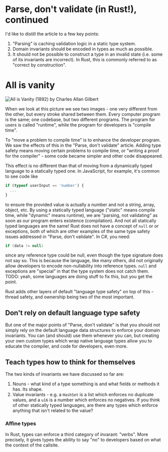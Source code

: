 # Parse, don't validate (in Rust!), continued

I'd like to distill the article to a few key points:

1. "Parsing" is caching validation logic in a static type system.
2. Domain invariants should be encoded in types as much as possible.
3. It should not be possible to construct a type in an invalid state (i.e. some of its invariants are incorrect). In Rust, this is commonly referred to as "correct by construction".

# All is vanity

![All is Vanity (1892) by Charles Allan Gilbert](https://github.com/andrewbanchich/parse_dont_validate_rs/assets/13824577/c1a08954-91ff-4cc3-b144-e71cb43c8dbb)

When we look at this picture we see two images - one very different from the other, but every stroke shared between them.
Every computer program is the same; one codebase, but two different programs. The program for users is called "runtime", while the program for developers is "compile time".

To "move a problem to compile time" is to enhance the developer program. We saw the effects of this in the "Parse, don't validate" article. Adding type safety means moving certain problems to compile time, or "writing a proof for the compiler" - some code became simpler and other code disappeared.

This effect is no different than that of moving from a dynamically typed language to a statically typed one. In JavaScript, for example, it's common to see code like

```javascript
if (typeof userInput == 'number') {
  ...
}
```

to ensure the provided value is actually a number and not a string, array, object, etc. By using a statically typed language ("static" means compile time, while "dynamic" means runtime), we are "parsing, not validating" as soon as our program enters existence (compilation). And not all statically typed languages are the same! Rust does not have a concept of `null` or or exceptions, both of which are other examples of the same type safety issues addressed in "Parse, don't validate". In C#, you need:

```csharp
if (data != null)
```

since any reference type could be null, even though the type signature does not say so. This is because the language, like many others, did not originally allow developers to encode non-nullability into reference types. `null` and exceptions are "special" in that the type system does not catch them. TODO: yeah, some languages are doing stuff to fix this, but you get the point.

Rust adds other layers of default "language type safety" on top of this - thread safety, and ownership being two of the most important.

## Don't rely on default language type safety

But one of the major points of "Parse, don't validate" is that you should not simply rely on the default language data structures to enforce your domain invariants. You can (and should) use them whenever you can, but creating your own custom types which wrap native language types allow you to educate the compiler, and code for developers, even more.

## Teach types how to think for themselves

The two kinds of invariants we have discussed so far are:

1. Nouns - what kind of a type something is and what fields or methods it has. Its shape.
2. Value invariants - e.g. a `HashSet` is a list which enforces no duplicate values, and a `u16` is a number which enforces no negatives. If you think of other statically typed languages, are there any types which enforce anything that isn't related to the value?

### Affine types

In Rust, types can enforce a third category of invarant: "verbs". More precisely, it gives types the ability to say "no" to developers based on what the context of the callsite.
